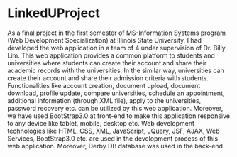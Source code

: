 # LinkedUProject

As a final project in the first semester of MS-Information Systems program (Web Development Specialization) at Illinois State University, I had developed the web application in a team of 4 under supervision of Dr. Billy Lim.
This web application provides a common platform to students and universities where students can create their account and share their academic records with the universities. In the similar way, universities can create their account and share their admission criteria with students.
Functionalities like account creation, document upload, document download, profile update, compare universities, schedule an appointment, additional information (through XML file), apply to the universities, password recovery etc. can be utilized by this web application. Moreover, we have used BootStrap3.0 at front-end to make this application responsive to any device like tablet, mobile, desktop etc.
Web development technologies like HTML, CSS, XML, JavaScript, JQuery, JSF, AJAX, Web Services, BootStrap3.0 etc. are used in the development process of this web application. Moreover, Derby DB database was used in the back-end.
